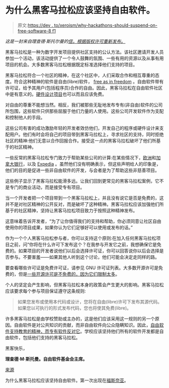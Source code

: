 # 为什么黑客马拉松应该坚持自由软件。

> 原文:[https://dev . to/xeroism/why-hackathons-should-suspend-on-free-software-8 f1](https://dev.to/xeroxism/why-hackathons-should-insist-on-free-software-8f1)

*这是一封来自理查德·斯托尔曼的[信，根据版权许可重新发布。](https://www.gnu.org/philosophy/hackathons.html)*

黑客马拉松是一种为数字开发项目提供社区支持的公认方法。该社区邀请开发人员参加一个活动，该活动提供了一个令人鼓舞的氛围、一些有用的资源以及从事有用项目的机会。大多数黑客马拉松根据既定标准选择他们支持的项目。

黑客马拉松符合一个社区的精神，在这个社区中，人们采取合作和相互尊重的态度。符合这种精神的软件是自由(libre)软件， [free as in freedom](https://www.gnu.org/philosophy/free-sw.html) 。自由软件带有许可证，给予其用户(包括程序员)合作的自由。因此，黑客马拉松在自由软件社区中是有意义的。[硬件设计项目](https://www.gnu.org/philosophy/free-hardware-designs.html)也可以而且应该免费。

对自由的尊重不能想当然。相反，我们被那些无耻地发布专有(非自由)软件的公司所包围，这些软件只供那些屈服于他们力量的人使用。这些公司开发软件作为支配和控制他人的手段。

这些公司有害的成功激励年轻的开发者效仿他们，开发自己的程序或硬件设计来支配用户。他们有时会将自己的项目带到黑客马拉松上，寻求社区的支持，同时拒绝社区的精神:他们无意以合作回报合作。接受这一点的黑客马拉松破坏了他们所基于的社区精神。

一些反常的黑客马拉松专门致力于帮助某些公司的计算:在某些情况下，[欧洲](https://www.beyondhackathon.com/en)和[加拿大银行](http://www.hackathon.io/rbc-digital)，以及 [Expedia](http://expediaconnectivity.com/blog#madrid-hackathon-winners) 。虽然他们没有明确表示，但这些声明给人的印象是，他们的目的是促进一些非自由软件的开发，与会者是为了帮助这些非慈善项目。

这些例子显示了黑客马拉松能滑多远。让我们回到更常见的黑客马拉松案例，它不是专门的商业活动，而是接受专有项目。

当一个开发者把一个项目带到一个黑客马拉松上，并且没有说它是否是免费的，这并不是对社区精神的公开反对，而是破坏了这种精神。黑客马拉松应该加强他们所基于的社区精神，坚持让黑客马拉松项目致力于按照这种精神发布。

这意味着告诉开发者，“为了让你值得我们的支持和帮助，你必须同意让社区自由使用你的项目成果，如果你认为它们足够好可以使用或发布的话。”

作为一个个人黑客马拉松参与者，你可以支持这个原则:在加入任何黑客马拉松项目之前，问“你将在什么许可下发布这个？在我参与开发它之前，我想确保它是免费的。如果项目的开发者说他们以后会选择许可证，你可以回答说你以后会选择是否参与。不要害羞——如果其他人听到这个讨论，他们可能会决定走同样的路。

要查看哪些许可证是免费许可证，请参见 GNU 许可证列表。大多数开源许可是免费的，但是[一些开源许可是不免费的，因为它们限制太多](https://www.gnu.org/philosophy/open-source-misses-the-point.html)。

个人的坚定会产生影响，但黑客马拉松本身的政策会产生更大的影响。黑客马拉松应该要求每个参与项目保证遵守这条规则:

> 如果您发布或使用本代码或设计，您将在自由(libre)许可下发布其源代码。如果您以可执行的形式发布代码，您也将使其免费(libre)。

许多黑客马拉松是由学校赞助或主办的，这是他们应该采用这一规则的另一个原因。自由软件是对公共知识的贡献，而非自由软件向公众隐瞒知识。因此，[自由软件支持教育的精神，而专有软件反对它](https://www.gnu.org/education/edu-schools.html)。学校应该坚持他们所有的软件开发都是自由软件，包括他们支持的黑客马拉松。

黑客快乐，

**理查德·M·斯托曼。自由软件基金会主席。**

[来源](https://www.gnu.org/philosophy/hackathons.html)

为什么黑客马拉松应该坚持自由软件。第一次出现在[福斯奈亚](https://fossnaija.com)。